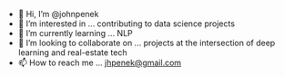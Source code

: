 - 👋 Hi, I’m @johnpenek
- 👀 I’m interested in ... contributing to data science projects
- 🌱 I’m currently learning ... NLP
- 💞️ I’m looking to collaborate on ... projects at the intersection of deep learning and real-estate tech
- 📫 How to reach me ... jhpenek@gmail.com
